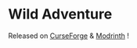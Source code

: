 # Wild Adventure

Released on [CurseForge](https://www.curseforge.com/minecraft/mc-mods/wildadventure) & [Modrinth](https://modrinth.com/mod/wild-adventure) !
